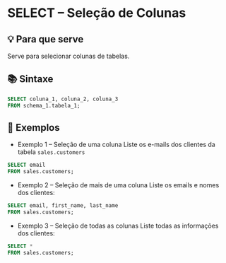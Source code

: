 # SELECT – Seleção de Colunas

## 💡 Para que serve  
Serve para selecionar colunas de tabelas.


## 📚 Sintaxe

```sql
SELECT coluna_1, coluna_2, coluna_3  
FROM schema_1.tabela_1;
```

## 🧪 Exemplos

- Exemplo 1 – Seleção de uma coluna
  Liste os e-mails dos clientes da tabela `sales.customers`
```sql
SELECT email
FROM sales.customers;
```

- Exemplo 2 – Seleção de mais de uma coluna
  Liste os emails e nomes dos clientes:
```sql
SELECT email, first_name, last_name  
FROM sales.customers;
```

- Exemplo 3 – Seleção de todas as colunas
  Liste todas as informações dos clientes:
```sql
SELECT *  
FROM sales.customers;
```
